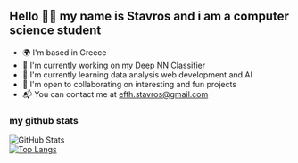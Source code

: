 ## Hello 👋🏻 my name is Stavros and i am a computer science student

- 🌍 I'm based in Greece
- 🦾 I'm currently working on my [Deep NN Classifier](https://github.com/ArcaneIrvine/cat_dog_classifier)
- 🧠 I'm currently learning data analysis web development and AI
- 👾 I'm open to collaborating on interesting and fun projects
- 📬 You can contact me at efth.stavros@gmail.com

### my github stats
![GitHub Stats](https://github-readme-stats.vercel.app/api?username=ArcaneIrvine&theme=tokyonight)
<br />
[![Top Langs](https://github-readme-stats.vercel.app/api/top-langs/?username=ArcaneIrvine&theme=tokyonight&hide=cpp)](https://github.com/anuraghazra/github-readme-stats)
